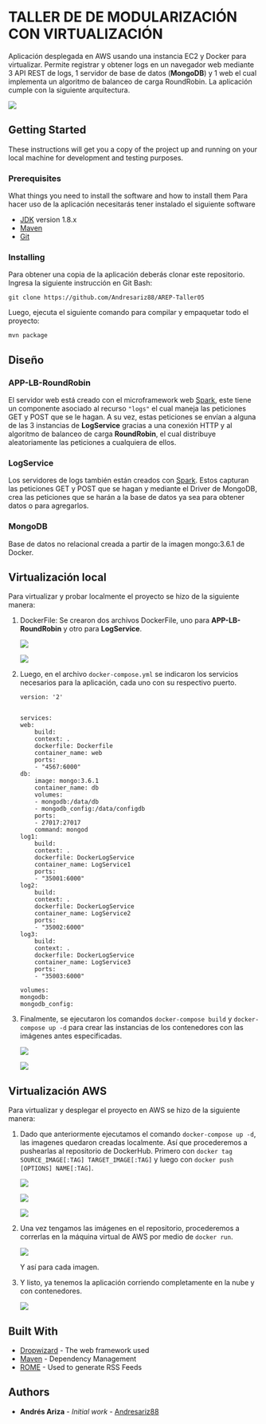 # **TALLER DE DE MODULARIZACIÓN CON VIRTUALIZACIÓN**

Aplicación desplegada en AWS usando una instancia EC2 y Docker para virtualizar. Permite registrar y obtener logs en un navegador web mediante 3 API REST de logs, 1 servidor de base de datos (**MongoDB**) y 1 web el cual implementa un algoritmo de balanceo de carga RoundRobin. La aplicación cumple con la siguiente arquitectura.

![](./img/img0.png)

## Getting Started

These instructions will get you a copy of the project up and running on your local machine for development and testing purposes.

### Prerequisites

What things you need to install the software and how to install them
Para hacer uso de la aplicación necesitarás tener instalado el siguiente software
- [JDK](https://www.oracle.com/co/java/technologies/javase/javase8-archive-downloads.html) version 1.8.x
- [Maven](https://maven.apache.org/download.cgi)
- [Git](https://git-scm.com/downloads)


### Installing

Para obtener una copia de la aplicación deberás clonar este repositorio. Ingresa la siguiente instrucción en Git Bash:

```
git clone https://github.com/Andresariz88/AREP-Taller05
```

Luego, ejecuta el siguiente comando para compilar y empaquetar todo el proyecto:

```
mvn package
```


## **Diseño**
### APP-LB-RoundRobin
El servidor web está creado con el microframework web [Spark](https://sparkjava.com/), este tiene un componente asociado al recurso ```"logs"``` el cual maneja las peticiones GET y POST que se le hagan. A su vez, estas peticiones se envían a alguna de las 3 instancias de **LogService** gracias a una conexión HTTP y al algoritmo de balanceo de carga **RoundRobin**, el cual distribuye aleatoriamente las peticiones a cualquiera de ellos.

### LogService
Los servidores de logs también están creados con [Spark](https://sparkjava.com/). Estos capturan las peticiones GET y POST que se hagan y mediante el Driver de MongoDB, crea las peticiones que se harán a la base de datos ya sea para obtener datos o para agregarlos.

### MongoDB
Base de datos no relacional creada a partir de la imagen mongo:3.6.1 de Docker.

## **Virtualización local**
Para virtualizar y probar localmente el proyecto se hizo de la siguiente manera:

1. DockerFile: Se crearon dos archivos DockerFile, uno para **APP-LB-RoundRobin** y otro para **LogService**.

    ![](./img/img1.png)

    ![](./img/img2.png)

2. Luego, en el archivo ```docker-compose.yml``` se indicaron los servicios necesarios para la aplicación, cada uno con su respectivo puerto.

    ```
    version: '2'


    services:
    web:
        build:
        context: .
        dockerfile: Dockerfile
        container_name: web
        ports:
        - "4567:6000"
    db:
        image: mongo:3.6.1
        container_name: db
        volumes:
        - mongodb:/data/db
        - mongodb_config:/data/configdb
        ports:
        - 27017:27017
        command: mongod
    log1:
        build:
        context: .
        dockerfile: DockerLogService
        container_name: LogService1
        ports:
        - "35001:6000"
    log2:
        build:
        context: .
        dockerfile: DockerLogService
        container_name: LogService2
        ports:
        - "35002:6000"
    log3:
        build:
        context: .
        dockerfile: DockerLogService
        container_name: LogService3
        ports:
        - "35003:6000"

    volumes:
    mongodb:
    mongodb_config:
    ```

3. Finalmente, se ejecutaron los comandos ```docker-compose build``` y ```docker-compose up -d``` para crear las instancias de los contenedores con las imágenes antes especificadas.

    ![](./img/img3.png)

    ![](./img/img4.png)

## **Virtualización AWS**
Para virtualizar y desplegar el proyecto en AWS se hizo de la siguiente manera:

1. Dado que anteriormente ejecutamos el comando ```docker-compose up -d```, las imagenes quedaron creadas localmente. Así que procederemos a pushearlas al repositorio de DockerHub. Primero con ```docker tag SOURCE_IMAGE[:TAG] TARGET_IMAGE[:TAG]``` y luego con ```docker push [OPTIONS] NAME[:TAG]```.

    ![](./img/img5.png)

    ![](./img/img6.png)

    ![](./img/img7.png)

2. Una vez tengamos las imágenes en el repositorio, procederemos a correrlas en la máquina virtual de AWS por medio de ```docker run```.

    ![](./img/img8.png)

    Y así para cada imagen.

3. Y listo, ya tenemos la aplicación corriendo completamente en la nube y con contenedores.

    ![](./img/img9.png)


## Built With

* [Dropwizard](http://www.dropwizard.io/1.0.2/docs/) - The web framework used
* [Maven](https://maven.apache.org/) - Dependency Management
* [ROME](https://rometools.github.io/rome/) - Used to generate RSS Feeds

## Authors

* **Andrés Ariza** - *Initial work* - [Andresariz88](https://github.com/Andresariz88)


